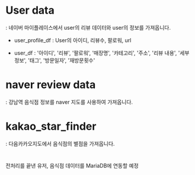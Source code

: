 # User data 
: 네이버 마이플레이스에서 user의 리뷰 데이터와 user의 정보를 가져옵니다. 

- user_profile_df : User의 아이디, 리뷰수, 팔로워, url 

- user_df : '아이디', '리뷰', '팔로워', '매장명', '카테고리', '주소', '리뷰 내용', '세부정보', '태그', '방문일자', '재방문횟수' 

# naver review data 
: 강남역 음식점 정보를 naver 지도를 사용하여 가져옵니다. 


# kakao_star_finder
: 다음카카오지도에서 음식점의 별점을 가져옵니다. 


# 
전처리를 끝낸 유저, 음식점 데이터를 MariaDB에 연동할 예정 
